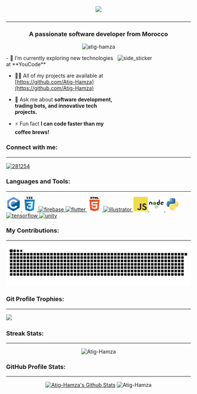 <h1 align="center">
    <img src="https://readme-typing-svg.herokuapp.com/?font=Righteous&size=35&center=true&vCenter=true&width=500&height=70&duration=4000&lines=Hi+There!+👋;+I'm+Hamza+Atig!;" />
</h1>

----	

<h3 align="center">A passionate software developer from Morocco</h3>

<p align="center"> <img src="https://komarev.com/ghpvc/?username=atig-hamza&label=Profile%20views&color=0e75b6&style=flat" alt="atig-hamza" /> </p>

<img align="right" width=200px height=200px alt="side_sticker" src="https://media.giphy.com/media/TEnXkcsHrP4YedChhA/giphy.gif" />
- 🌱 I’m currently exploring new technologies at **YouCode**

- 👨‍💻 All of my projects are available at [https://github.com/Atig-Hamza](https://github.com/Atig-Hamza)

- 💬 Ask me about **software development, trading bots, and innovative tech projects.**

- ⚡ Fun fact **I can code faster than my coffee brews!**


<h3 align="left">Connect with me:</h3>

----	

<p align="left">
<a href="https://stackoverflow.com/users/281254" target="blank"><img align="center" src="https://raw.githubusercontent.com/rahuldkjain/github-profile-readme-generator/master/src/images/icons/Social/stack-overflow.svg" alt="281254" height="30" width="40" /></a>
</p>

<h3 align="left">Languages and Tools:</h3>

----	

<p align="left"> <a href="https://www.cprogramming.com/" target="_blank" rel="noreferrer"> <img src="https://raw.githubusercontent.com/devicons/devicon/master/icons/c/c-original.svg" alt="c" width="40" height="40"/> </a> <a href="https://www.w3schools.com/css/" target="_blank" rel="noreferrer"> <img src="https://raw.githubusercontent.com/devicons/devicon/master/icons/css3/css3-original-wordmark.svg" alt="css3" width="40" height="40"/> </a> <a href="https://firebase.google.com/" target="_blank" rel="noreferrer"> <img src="https://www.vectorlogo.zone/logos/firebase/firebase-icon.svg" alt="firebase" width="40" height="40"/> </a> <a href="https://flutter.dev" target="_blank" rel="noreferrer"> <img src="https://www.vectorlogo.zone/logos/flutterio/flutterio-icon.svg" alt="flutter" width="40" height="40"/> </a> <a href="https://www.w3.org/html/" target="_blank" rel="noreferrer"> <img src="https://raw.githubusercontent.com/devicons/devicon/master/icons/html5/html5-original-wordmark.svg" alt="html5" width="40" height="40"/> </a> <a href="https://www.adobe.com/in/products/illustrator.html" target="_blank" rel="noreferrer"> <img src="https://www.vectorlogo.zone/logos/adobe_illustrator/adobe_illustrator-icon.svg" alt="illustrator" width="40" height="40"/> </a> <a href="https://developer.mozilla.org/en-US/docs/Web/JavaScript" target="_blank" rel="noreferrer"> <img src="https://raw.githubusercontent.com/devicons/devicon/master/icons/javascript/javascript-original.svg" alt="javascript" width="40" height="40"/> </a> <a href="https://nodejs.org" target="_blank" rel="noreferrer"> <img src="https://raw.githubusercontent.com/devicons/devicon/master/icons/nodejs/nodejs-original-wordmark.svg" alt="nodejs" width="40" height="40"/> </a> <a href="https://www.python.org" target="_blank" rel="noreferrer"> <img src="https://raw.githubusercontent.com/devicons/devicon/master/icons/python/python-original.svg" alt="python" width="40" height="40"/> </a> <a href="https://www.tensorflow.org" target="_blank" rel="noreferrer"> <img src="https://www.vectorlogo.zone/logos/tensorflow/tensorflow-icon.svg" alt="tensorflow" width="40" height="40"/> </a> <a href="https://unity.com/" target="_blank" rel="noreferrer"> <img src="https://www.vectorlogo.zone/logos/unity3d/unity3d-icon.svg" alt="unity" width="40" height="40"/> </a> </p>

<h3 align="left">My Contributions:</h3>

----	

<p align = "center"><img src = "https://github.com/7oSkaaa/7oSkaaa/blob/output/github-contribution-grid-snake.svg?" alt = "Snake Game"/></p>


<h3 align="left">Git Profile Trophies:</h3>

----	

<img src="https://github-profile-trophy.vercel.app/?username=Atig-Hamza&theme=juicyfresh" />

<h3 align="left">Streak Stats:</h3>

----	

<p align="center"><img src="https://github-readme-streak-stats.herokuapp.com/?user=Atig-Hamza&theme=tokyonight_duo" alt="Atig-Hamza" /></p>

<h3 align="left">GitHub Profile Stats:</h3>

----
	
<p align="center">
    <a href="https://github.com/anuraghazra/github-readme-stats">
	    <img alt="Atig-Hamza's Github Stats" src="https://github-readme-stats.vercel.app/api?username=Atig-Hamza&show_icons=true&count_private=true&locale=en&theme=tokyonight&layout=compact" height="230px"/></a>
	  <img src="https://github-readme-stats.vercel.app/api/top-langs?username=Atig-Hamza&langs_count=10&show_icons=true&locale=en&theme=tokyonight" alt="Atig-Hamza" height="230px"/>
<br/>
